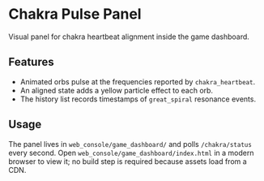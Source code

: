 # Chakra Pulse Panel

Visual panel for chakra heartbeat alignment inside the game dashboard.

## Features

- Animated orbs pulse at the frequencies reported by `chakra_heartbeat`.
- An aligned state adds a yellow particle effect to each orb.
- The history list records timestamps of `great_spiral` resonance events.

## Usage

The panel lives in `web_console/game_dashboard/` and polls `/chakra/status` every
second. Open `web_console/game_dashboard/index.html` in a modern browser to view
it; no build step is required because assets load from a CDN.
